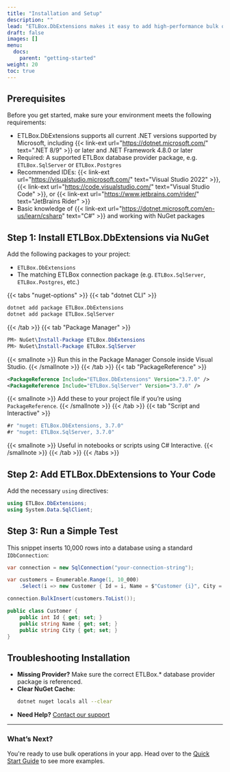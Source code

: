 ```yaml
---
title: "Installation and Setup"
description: ""
lead: "ETLBox.DbExtensions makes it easy to add high-performance bulk operations to any ADO.NET or Dapper-based application. With just one NuGet package and a few lines of code, you can insert, update, delete, or merge thousands of rows—fast and reliably."
draft: false
images: []
menu:
  docs:
    parent: "getting-started"
weight: 20
toc: true
---
```


## Prerequisites

Before you get started, make sure your environment meets the following requirements:

- ETLBox.DbExtensions supports all current .NET versions supported by Microsoft, including {{< link-ext url="https://dotnet.microsoft.com/" text=".NET 8/9" >}} or later and .NET Framework 4.8.0 or later
- Required: A supported ETLBox database provider package, e.g. `ETLBox.SqlServer` or `ETLBox.Postgres`
- Recommended IDEs: {{< link-ext url="https://visualstudio.microsoft.com/" text="Visual Studio 2022" >}}, {{< link-ext url="https://code.visualstudio.com/" text="Visual Studio Code" >}}, or {{< link-ext url="https://www.jetbrains.com/rider/" text="JetBrains Rider" >}}
- Basic knowledge of {{< link-ext url="https://dotnet.microsoft.com/en-us/learn/csharp" text="C#" >}} and working with NuGet packages

## Step 1: Install ETLBox.DbExtensions via NuGet

Add the following packages to your project:

- `ETLBox.DbExtensions`
- The matching ETLBox connection package (e.g. `ETLBox.SqlServer`, `ETLBox.Postgres`, etc.)

{{< tabs "nuget-options" >}}
{{< tab "dotnet CLI" >}}
```bash
dotnet add package ETLBox.DbExtensions
dotnet add package ETLBox.SqlServer
```
{{< /tab >}}
{{< tab "Package Manager" >}}
```ps1
PM> NuGet\Install-Package ETLBox.DbExtensions
PM> NuGet\Install-Package ETLBox.SqlServer
```
{{< smallnote >}}
Run this in the Package Manager Console inside Visual Studio.
{{< /smallnote >}}
{{< /tab >}}
{{< tab "PackageReference" >}}
```xml
<PackageReference Include="ETLBox.DbExtensions" Version="3.7.0" />
<PackageReference Include="ETLBox.SqlServer" Version="3.7.0" />
```
{{< smallnote >}}
Add these to your project file if you’re using `PackageReference`.
{{< /smallnote >}}
{{< /tab >}}
{{< tab "Script and Interactive" >}}
```csharp
#r "nuget: ETLBox.DbExtensions, 3.7.0"
#r "nuget: ETLBox.SqlServer, 3.7.0"
```
{{< smallnote >}}
Useful in notebooks or scripts using C# Interactive.
{{< /smallnote >}}
{{< /tab >}}
{{< /tabs >}}

## Step 2: Add ETLBox.DbExtensions to Your Code

Add the necessary `using` directives:

```csharp
using ETLBox.DbExtensions;
using System.Data.SqlClient;
```

## Step 3: Run a Simple Test

This snippet inserts 10,000 rows into a database using a standard `IDbConnection`:

```csharp
var connection = new SqlConnection("your-connection-string");

var customers = Enumerable.Range(1, 10_000)
    .Select(i => new Customer { Id = i, Name = $"Customer {i}", City = $"City {i % 50}" });

connection.BulkInsert(customers.ToList());

public class Customer {
    public int Id { get; set; }
    public string Name { get; set; }
    public string City { get; set; }
}
```

## Troubleshooting Installation

- **Missing Provider?**
  Make sure the correct ETLBox.* database provider package is referenced.
- **Clear NuGet Cache:**
  ```bash
  dotnet nuget locals all --clear
  ```
- **Need Help?**
  [Contact our support](/support/options)

---

### What’s Next?

You're ready to use bulk operations in your app. Head over to the [Quick Start Guide](/docs/bulkinsert) to see more examples.
```
